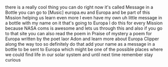 there is a really cool thing you can do right now it's called Message in a Bottle you can go to [Music] europa.eu and Europa and be part of this Mission helping us learn even more I even have my own uh little message in a bottle with my name on it that's going to Europa I do this for every Mission because NASA coms is awesome and lets us through this and also if you go to that site you can also read the poem in Praise of mystery a poem for Europa written by the poet laor Adon and learn more about Europa Clipper along the way too so definitely do that add your name as a message in a bottle to be sent to Europa which might be one of the possible places where we could find life in our solar system and until next time remember stay curious